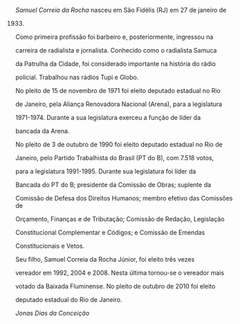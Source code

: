 

*Samuel Correia da Rocha* nasceu em São Fidélis (RJ) em 27 de janeiro de

1933.



Como primeira profissão foi barbeiro e, posteriormente, ingressou na

carreira de radialista e jornalista. Conhecido como o radialista Samuca

da Patrulha da Cidade, foi considerado importante na história do rádio

policial. Trabalhou nas rádios Tupi e Globo.



No pleito de 15 de novembro de 1971 foi eleito deputado estadual no Rio

de Janeiro, pela Aliança Renovadora Nacional (Arena), para a legislatura

1971-1974. Durante a sua legislatura exerceu a função de líder da

bancada da Arena.



No pleito de 3 de outubro de 1990 foi eleito deputado estadual no Rio de

Janeiro, pelo Partido Trabalhista do Brasil (PT do B), com 7.518 votos,

para a legislatura 1991-1995. Durante sua legislatura foi líder da

Bancada do PT do B; presidente da Comissão de Obras; suplente da

Comissão de Defesa dos Direitos Humanos; membro efetivo das Comissões de

Orçamento, Finanças e de Tributação; Comissão de Redação, Legislação

Constitucional Complementar e Códigos; e Comissão de Emendas

Constitucionais e Vetos.



Seu filho, Samuel Correia da Rocha Júnior, foi eleito três vezes

vereador em 1992, 2004 e 2008. Nesta última tornou-se o vereador mais

votado da Baixada Fluminense. No pleito de outubro de 2010 foi eleito

deputado estadual do Rio de Janeiro.



*Jonas Dias da Conceição*



